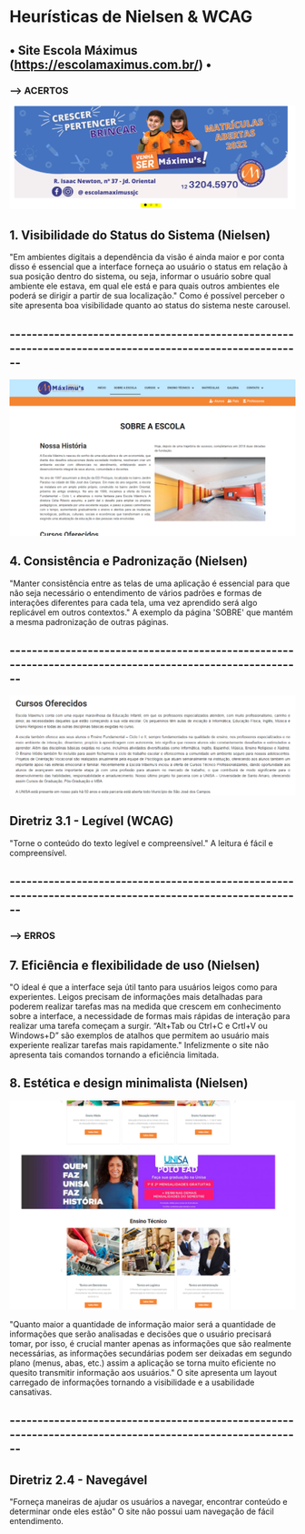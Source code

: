 # Heurísticas de Nielsen & WCAG

## • Site Escola Máximus (https://escolamaximus.com.br/) •
### --> ACERTOS

<img src = "https://github.com/bruno-pisciotta281/bertoti/blob/main/IHC/images/Capturar.PNG">

## 1. Visibilidade do Status do Sistema (Nielsen)
<p> "Em ambientes digitais a dependência da visão é ainda maior e por conta disso é essencial que a interface forneça ao usuário o status em relação à sua posição dentro do sistema, ou seja, informar o usuário sobre qual ambiente ele estava, em qual ele está e para quais outros ambientes ele poderá se dirigir a partir de sua localização." Como é possível perceber o site apresenta boa visibilidade quanto ao status do sistema neste carousel. </p>

## --------------------------------------------------------------------------------------------------------

<img src = "https://github.com/bruno-pisciotta281/bertoti/blob/main/IHC/images/Capturar2.PNG">

## 4. Consistência e Padronização (Nielsen)
<p> "Manter consistência entre as telas de uma aplicação é essencial para que não seja necessário o entendimento de vários padrões e formas de interações diferentes para cada tela, uma vez aprendido será algo replicável em outros contextos." A exemplo da página 'SOBRE' que mantém a mesma padronização de outras páginas. </p>

## --------------------------------------------------------------------------------------------------------

<img src = "https://github.com/bruno-pisciotta281/bertoti/blob/main/IHC/images/Capturar3.PNG">

## Diretriz 3.1 - Legível (WCAG)
<p> "Torne o conteúdo do texto legível e compreensível." A leitura é fácil e compreensível. </p>

## --------------------------------------------------------------------------------------------------------

### --> ERROS

## 7. Eficiência e flexibilidade de uso (Nielsen)

<p> "O ideal é que a interface seja útil tanto para usuários leigos como para experientes. Leigos precisam de informações mais detalhadas para poderem realizar tarefas mas na medida que crescem em conhecimento sobre a interface, a necessidade de formas mais rápidas de interação para realizar uma tarefa começam a surgir. “Alt+Tab ou Ctrl+C e Crtl+V ou Windows+D” são exemplos de atalhos que permitem ao usuário mais experiente realizar tarefas mais rapidamente." Infelizmente o site não apresenta tais comandos tornando a eficiência limitada. </p>

## 8. Estética e design minimalista (Nielsen)

<img src = "https://github.com/bruno-pisciotta281/bertoti/blob/main/IHC/images/Capturar4.PNG">

<p> "Quanto maior a quantidade de informação maior será a quantidade de informações que serão analisadas e decisões que o usuário precisará tomar, por isso, é crucial manter apenas as informações que são realmente necessárias, as informações secundárias podem ser deixadas em segundo plano (menus, abas, etc.) assim a aplicação se torna muito eficiente no quesito transmitir informação aos usuários." O site apresenta um layout carregado de informações tornando a visibilidade e a usabilidade cansativas. </p>

## --------------------------------------------------------------------------------------------------------

## Diretriz 2.4 - Navegável

<p> "Forneça maneiras de ajudar os usuários a navegar, encontrar conteúdo e determinar onde eles estão" O site não possui uam navegação de fácil entendimento. </p>
